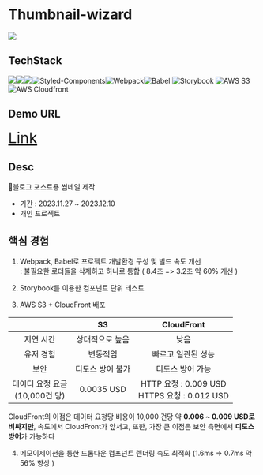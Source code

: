 # Thumbnail-wizard

![](https://velog.velcdn.com/images/taek2yo/post/ba779b7e-411b-4279-aff0-0053e73af25e/image.png)

## TechStack

<img src="https://img.shields.io/badge/React-61DAFB?style=for-the-badge&logo=React&logoColor=black"><img src="https://img.shields.io/badge/Redux-764ABC?style=for-the-badge&logo=Redux&logoColor=purple"><img src="https://img.shields.io/badge/ReduxToolkit-654ABA?style=for-the-badge&logo=Redux&logoColor=white"><img alt="Styled-Components" src="https://img.shields.io/badge/Styled Components-DB7093.svg?&style=for-the-badge&logo=styled-components&logoColor=white"/><img alt="Webpack" src="https://img.shields.io/badge/Webpack-8DD6F9.svg?&style=for-the-badge&logo=Webpack&logoColor=black"/><img alt="Babel" src="https://img.shields.io/badge/Babel-F9DC3E.svg?&style=for-the-badge&logo=Babel&logoColor=white"/>
<img alt="Storybook" src="https://img.shields.io/badge/Storybook-FF4785.svg?&style=for-the-badge&logo=Storybook&logoColor=white"/>
<img alt="AWS S3" src="https://img.shields.io/badge/AWS s3-569A31.svg?&style=for-the-badge&logo=Amazon s3&logoColor=white"/>
<img alt="AWS Cloudfront" src="https://img.shields.io/badge/AWS Cloudfront-232F3E.svg?&style=for-the-badge&logo=Amazon AWS&logoColor=white"/>

## Demo URL

<a href="https://d19x87tcaeesbn.cloudfront.net/" style="font-size: 30px;">Link</a>

## Desc

📌블로그 포스트용 썸네일 제작

- 기간 : 2023.11.27 ~ 2023.12.10
- 개인 프로젝트


## 핵심 경험

1. Webpack, Babel로 프로젝트 개발환경 구성 및 빌드 속도 개선
<br/> :  불필요한 로더들을 삭제하고 하나로 통합 ( 8.4초 => 3.2초 약 60% 개선 ) 

2. Storybook를 이용한 컴포넌트 단위 테스트
3. AWS S3 + CloudFront 배포

|| S3|CloudFront|
|:------:|:---:|:---:|
|지연 시간| 상대적으로 높음 | 낮음|
|유저 경험|변동적임|빠르고 일관된 성능|
|보안|디도스 방어 불가|디도스 방어 가능|
|데이터 요청 요금<br/>(10,000건 당)|0.0035 USD|HTTP 요청 : 0.009 USD <br/>HTTPS 요청 : 0.012 USD||

CloudFront의 이점은 데이터 요청당 비용이 10,000 건당 약 **0.006 ~ 0.009 USD로 비싸지만**, 속도에서 
CloudFront가 앞서고, 또한, 가장 큰 이점은 보안 측면에서 **디도스 방어**가 가능하다

4. 메모이제이션을 통한 드롭다운 컴포넌트 렌더링 속도 최적화 (1.6ms  =>  0.7ms 약 56% 향상 ) 